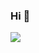 ### Hi 👋

<!--
**JinYeong95/JinYeong95** is a ✨ _special_ ✨ repository because its `README.md` (this file) appears on your GitHub profile.

Here are some ideas to get you started:

- 🔭 I’m currently working on ...
- 🌱 I’m currently learning ...
- 👯 I’m looking to collaborate on ...
- 🤔 I’m looking for help with ...
- 💬 Ask me about ...
- 📫 How to reach me: ...
- 😄 Pronouns: ...
- ⚡ Fun fact: ...
-->

 <a href="mailto:tealroad@naver.com"><img src="https://img.shields.io/badge/Gmail-EA4335?style=flat-square&logo=M&logoColor=black"/></a>

